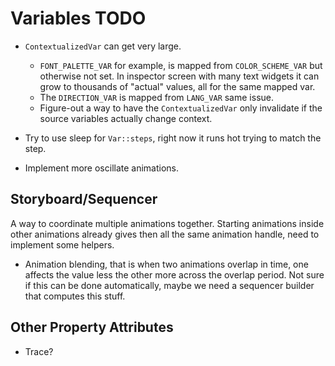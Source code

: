 # Variables TODO

* `ContextualizedVar` can get very large.
    - `FONT_PALETTE_VAR` for example, is mapped from `COLOR_SCHEME_VAR` but otherwise not set.
       In inspector screen with many text widgets it can grow to thousands of "actual" values, all for
       the same mapped var.
    - The `DIRECTION_VAR` is mapped from `LANG_VAR` same issue.
    - Figure-out a way to have the `ContextualizedVar` only invalidate if the source variables actually change context.

* Try to use sleep for `Var::steps`, right now it runs hot trying to match the step.
* Implement more oscillate animations.

## Storyboard/Sequencer

A way to coordinate multiple animations together. Starting animations inside other animations already gives then all the same animation handle, need to implement some helpers.

* Animation blending, that is when two animations overlap in time, one affects the value less the other more across the
 overlap period. Not sure if this can be done automatically, maybe we need a sequencer builder that computes this stuff.

## Other Property Attributes

* Trace?